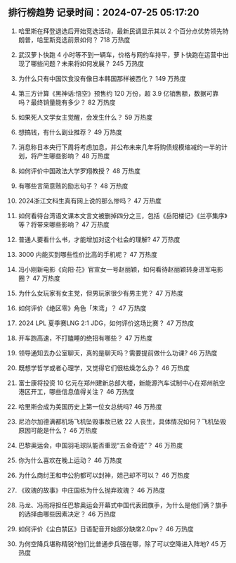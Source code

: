 
## 排行榜趋势 记录时间：2024-07-25 05:17:20
  
  1. 哈里斯在拜登退选后开始竞选活动，最新民调显示其以 2 个百分点优势领先特朗普，哈里斯竞选前景如何？ 718 万热度
    
  2. 武汉萝卜快跑 4 小时等不到一辆车，价格与网约车持平，萝卜快跑在运营中出现了哪些问题？未来将如何发展？ 245 万热度
    
  3. 为什么只有中国饮食没有像日本韩国那样被西化？ 149 万热度
    
  4. 第三方计算《黑神话:悟空》预售约 120 万份，超 3.9 亿销售额，数据可靠吗？最终销量能有多少？ 82 万热度
    
  5. 如果死人文学女主觉醒，会发生什么？ 59 万热度
    
  6. 想搞钱，有什么副业推荐？ 49 万热度
    
  7. 消息称日本央行下周将考虑加息，并公布未来几年将购债规模缩减约一半的计划，将产生哪些影响？ 48 万热度
    
  8. 如何评价中国政法大学罗翔教授？ 48 万热度
    
  9. 有哪些言简意赅的励志句子？ 48 万热度
    
  10. 2024浙江文科生真有网上说的那么惨吗？ 47 万热度
    
  11. 如何看待台湾语文课本文言文被删掉四分之三，包括《岳阳楼记》《兰亭集序》等？将带来哪些影响？ 47 万热度
    
  12. 普通人要看什么书，才能增加对这个社会的理解? 47 万热度
    
  13. 3000 内能买到哪些性价比高的手机呢？ 47 万热度
    
  14. 冯小刚新电影《向阳·花》官宣女一号赵丽颖，如何看待赵丽颖转身进军电影圈？ 47 万热度
    
  15. 为什么女玩家有女主党，但男玩家很少有男主党？ 47 万热度
    
  16. 如何评价《绝区零》角色「朱鸢」？ 47 万热度
    
  17. 2024 LPL 夏季赛LNG 2:1 JDG，如何评价这场比赛？ 47 万热度
    
  18. 开车跑高速，不打瞌睡的绝招有哪些？ 47 万热度
    
  19. 领导通知去办公室聊天，真的是聊天吗？需要提前做什么功课? 46 万热度
    
  20. 既想学哲学或者心理学，又觉得它们很枯燥怎么办？ 46 万热度
    
  21. 富士康将投资 10 亿元在郑州建新总部大楼，新能源汽车试制中心在郑州航空港区开工，哪些信息值得关注？ 46 万热度
    
  22. 哈里斯会成为美国历史上第一位女总统吗? 46 万热度
    
  23. 尼泊尔加德满都机场飞机坠毁事故已致 22 人丧生，具体情况如何？飞机坠毁原因可能是什么？ 46 万热度
    
  24. 巴黎奥运会，中国羽毛球队能否重现“五金奇迹”？ 46 万热度
    
  25. 你为什么喜欢在晚上运动？ 46 万热度
    
  26. 为什么商纣王和申公豹都可以封神，妲己却不可以？ 46 万热度
    
  27. 《玫瑰的故事》中庄国栋为什么抛弃玫瑰？ 46 万热度
    
  28. 马龙、冯雨将担任巴黎奥运会开幕式中国代表团旗手，为什么是他们俩？旗手的选择由哪些因素决定？ 46 万热度
    
  29. 如何评价《尘白禁区》日语配音开始部分缺席2.0pv？ 46 万热度
    
  30. 为何空降兵堪称精锐?他们比普通步兵强在哪，除了可以空降进入阵地? 45 万热度
    